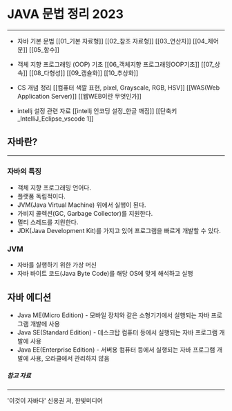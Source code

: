 # JAVA 문법 정리 2023

---

-   자바 기본 문법
    [[01_기본 자료형]]
    [[02_참조 자료형]]
    [[03_연산자]]
    [[04_제어문]]
    [[05_함수]]

-   객체 지향 프로그래밍 (OOP) 기초
    [[06_객체지향 프로그래밍OOP기초]]
    [[07_상속]]
    [[08_다형성]]
    [[09_캡슐화]]
    [[10_추상화]]

-   CS 개념 정리
    [[컴퓨터 색깔 표현, pixel, Grayscale, RGB, HSV]]
    [[WAS(Web Application Server)]]
    [[웹WEB이란 무엇인가]]

-   intellj 설정 관련 자료
    [[intellj 인코딩 설정_한글 깨짐]]
    [[단축키_IntelliJ_Eclipse_vscode 1]]

## 자바란?

---

### 자바의 특징

-   객체 지향 프로그래밍 언어다.
-   플랫폼 독립적이다.
-   JVM(Java Virtual Machine) 위에서 실행이 된다.
-   가비지 콜렉션(GC, Garbage Collector)를 지원한다.
-   멀티 스레드를 지원한다.
-   JDK(Java Development Kit)를 가지고 있어 프로그램을 빠르게 개발할 수 있다.

### JVM

-   자바를 실행하기 위한 가상 머신
-   자바 바이트 코드(Java Byte Code)를 해당 OS에 맞게 해석하고 실행

## 자바 에디션

-   Java ME(Micro Edition) - 모바일 장치와 같은 소형기기에서 실행되는 자바 프로그램 개발에 사용
-   Java SE(Standard Edition) - 데스크탑 컴퓨터 등에서 실행되는 자바 프로그램 개발에 사용
-   Java EE(Enterprise Edition) - 서버용 컴퓨터 등에서 실행되는 자바 프로그램 개발에 사용, 오라클에서 관리하지 않음

##### 참고 자료

---

'이것이 자바다' 신용권 저, 한빛미디어

